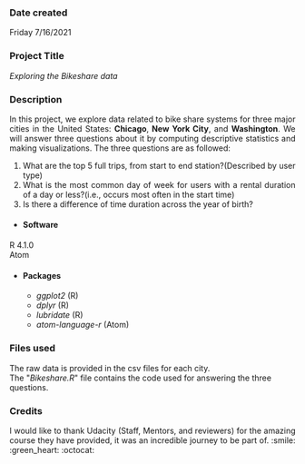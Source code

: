 
### Date created
Friday 7/16/2021

### Project Title
*Exploring the Bikeshare data*

### Description
<div style="text-align: justify">
In this project, we explore data related to bike share systems for three major cities in the United States: <b>Chicago</b>,<b> New York City</b>, and <b>Washington</b>. We will answer three questions about it by computing descriptive statistics and making visualizations. The three questions are as followed:
</div>

<div style="text-align: justify">

1. What are the top 5 full trips, from start to end station?(Described by user type)
2. What is the most common day of week for users with a rental duration of a day or less?(i.e., occurs most often in the start time)
3. Is there a difference of time duration across the year of birth?
</div>

* #### Software
R 4.1.0   
Atom
* #### Packages
  * *ggplot2* (R)
  * *dplyr* (R)
  * *lubridate* (R)
  * *atom-language-r* (Atom)

### Files used
The raw data is provided in the csv files for each city.  
The "*Bikeshare.R*" file contains the code used for answering the three questions.

### Credits
<div style="text-align: justify">
I would like to thank Udacity (Staff, Mentors, and reviewers) for the amazing course they have provided, it was an incredible journey to be part of. :smile: :green_heart: :octocat:
</div>
